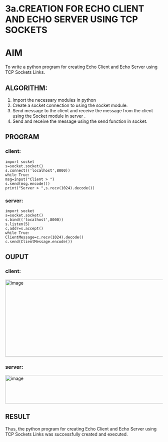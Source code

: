 # 3a.CREATION FOR ECHO CLIENT AND ECHO SERVER USING TCP SOCKETS
# AIM
To write a python program for creating Echo Client and Echo Server using TCP
Sockets Links.
## ALGORITHM:
1. Import the necessary modules in python
2. Create a socket connection to using the socket module.
3. Send message to the client and receive the message from the client using the Socket module in
 server .
4. Send and receive the message using the send function in socket.
## PROGRAM

### client:

```
import socket 
s=socket.socket() 
s.connect(('localhost',8000)) 
while True: 
msg=input("Client > ") 
s.send(msg.encode()) 
print("Server > ",s.recv(1024).decode())
```


### server:

```
import socket 
s=socket.socket() 
s.bind(('localhost',8000)) 
s.listen(5) 
c,addr=s.accept() 
while True: 
ClientMessage=c.recv(1024).decode() 
c.send(ClientMessage.encode())
```



## OUPUT

### client:

<img width="609" height="246" alt="image" src="https://github.com/user-attachments/assets/4df41e06-e6aa-4285-9c00-ee77e90be687" />


### server:

<img width="603" height="91" alt="image" src="https://github.com/user-attachments/assets/0aa52c7c-2b3e-4c8e-8161-09355feb8b53" />





## RESULT
Thus, the python program for creating Echo Client and Echo Server using TCP Sockets Links 
was successfully created and executed.
